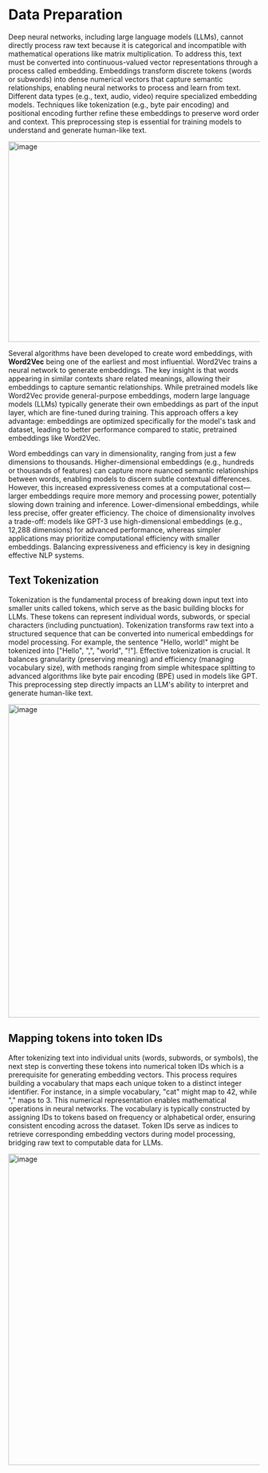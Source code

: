 # Data Preparation

Deep neural networks, including large language models (LLMs), cannot directly process raw text because it is categorical and incompatible with mathematical operations like matrix multiplication. To address this, text must be converted into continuous-valued vector representations through a process called embedding. Embeddings transform discrete tokens (words or subwords) into dense numerical vectors that capture semantic relationships, enabling neural networks to process and learn from text. Different data types (e.g., text, audio, video) require specialized embedding models. Techniques like tokenization (e.g., byte pair encoding) and positional encoding further refine these embeddings to preserve word order and context. This preprocessing step is essential for training models to understand and generate human-like text.  

<img width="662" height="402" alt="image" src="https://github.com/user-attachments/assets/f7c90f63-d33c-4264-a941-52d1cfb7b6a6" />

Several algorithms have been developed to create word embeddings, with **Word2Vec** being one of the earliest and most influential. Word2Vec trains a neural network to generate embeddings. The key insight is that words appearing in similar contexts share related meanings, allowing their embeddings to capture semantic relationships. While pretrained models like Word2Vec provide general-purpose embeddings, modern large language models (LLMs) typically generate their own embeddings as part of the input layer, which are fine-tuned during training. This approach offers a key advantage: embeddings are optimized specifically for the model's task and dataset, leading to better performance compared to static, pretrained embeddings like Word2Vec.  

Word embeddings can vary in dimensionality, ranging from just a few dimensions to thousands. Higher-dimensional embeddings (e.g., hundreds or thousands of features) can capture more nuanced semantic relationships between words, enabling models to discern subtle contextual differences. However, this increased expressiveness comes at a computational cost—larger embeddings require more memory and processing power, potentially slowing down training and inference. Lower-dimensional embeddings, while less precise, offer greater efficiency. The choice of dimensionality involves a trade-off: models like GPT-3 use high-dimensional embeddings (e.g., 12,288 dimensions) for advanced performance, whereas simpler applications may prioritize computational efficiency with smaller embeddings. Balancing expressiveness and efficiency is key in designing effective NLP systems.

##  Text Tokenization
Tokenization is the fundamental process of breaking down input text into smaller units called tokens, which serve as the basic building blocks for LLMs. These tokens can represent individual words, subwords, or special characters (including punctuation). Tokenization transforms raw text into a structured sequence that can be converted into numerical embeddings for model processing. For example, the sentence "Hello, world!" might be tokenized into ["Hello", ",", "world", "!"]. Effective tokenization is crucial. It balances granularity (preserving meaning) and efficiency (managing vocabulary size), with methods ranging from simple whitespace splitting to advanced algorithms like byte pair encoding (BPE) used in models like GPT. This preprocessing step directly impacts an LLM's ability to interpret and generate human-like text.  

<img width="563" height="628" alt="image" src="https://github.com/user-attachments/assets/1f3cc79a-45f9-487e-a307-866ef6dce8c0" />

## Mapping tokens into token IDs
After tokenizing text into individual units (words, subwords, or symbols), the next step is converting these tokens into numerical token IDs which is a prerequisite for generating embedding vectors. This process requires building a vocabulary that maps each unique token to a distinct integer identifier. For instance, in a simple vocabulary, "cat" might map to 42, while "," maps to 3. This numerical representation enables mathematical operations in neural networks. The vocabulary is typically constructed by assigning IDs to tokens based on frequency or alphabetical order, ensuring consistent encoding across the dataset. Token IDs serve as indices to retrieve corresponding embedding vectors during model processing, bridging raw text to computable data for LLMs.  

<img width="832" height="624" alt="image" src="https://github.com/user-attachments/assets/35d27090-b33e-4c55-a518-a1c66362a4a6" />







